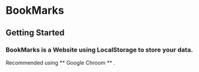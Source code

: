 # BookMarks

## Getting Started

### BookMarks is a Website using LocalStorage to store your data.
Recommended using ** Google Chroom ** .
